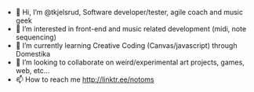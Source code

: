 - 👋 Hi, I’m @tkjelsrud, Software developer/tester, agile coach and music geek
- 👀 I’m interested in front-end and music related development (midi, note sequencing)
- 🌱 I’m currently learning Creative Coding (Canvas/javascript) through Domestika
- 💞️ I’m looking to collaborate on weird/experimental art projects, games, web, etc...
- 📫 How to reach me http://linktr.ee/notoms

<!---
tkjelsrud/tkjelsrud is a ✨ special ✨ repository because its `README.md` (this file) appears on your GitHub profile.
You can click the Preview link to take a look at your changes.
--->
